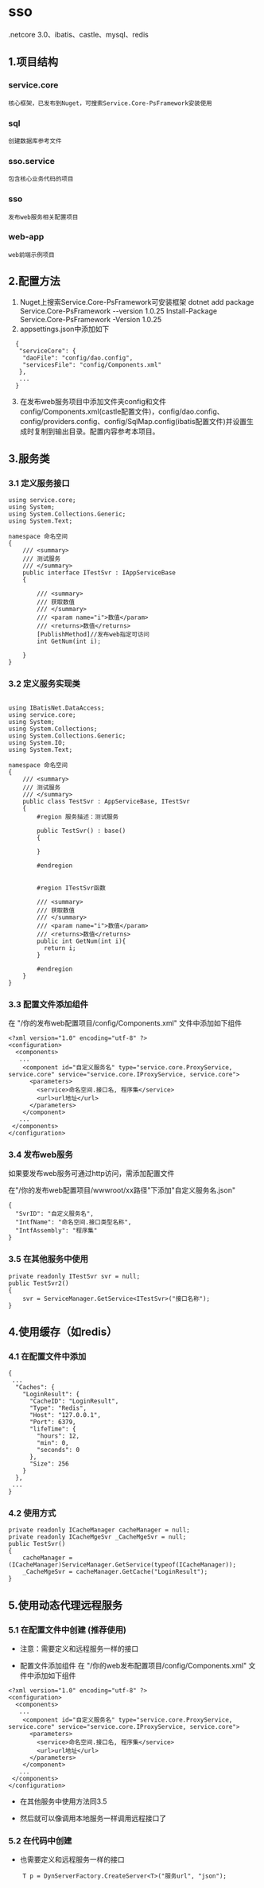 # sso
.netcore 3.0、ibatis、castle、mysql、redis
## 1.项目结构
### service.core
    核心框架，已发布到Nuget，可搜索Service.Core-PsFramework安装使用
### sql
    创建数据库参考文件
### sso.service
    包含核心业务代码的项目
### sso
    发布web服务相关配置项目
### web-app
    web前端示例项目
## 2.配置方法
1. Nuget上搜索Service.Core-PsFramework可安装框架
     dotnet add package Service.Core-PsFramework --version 1.0.25
     Install-Package Service.Core-PsFramework -Version 1.0.25
2. appsettings.json中添加如下
```
  {
   "serviceCore": {
    "daoFile": "config/dao.config",
    "servicesFile": "config/Components.xml"
   },
   ...
  }
```
3. 在发布web服务项目中添加文件夹config和文件config/Components.xml(castle配置文件)，config/dao.config、config/providers.config、config/SqlMap.config(ibatis配置文件)并设置生成时复制到输出目录。配置内容参考本项目。
    
## 3.服务类
### 3.1 定义服务接口
```
using service.core;
using System;
using System.Collections.Generic;
using System.Text;

namespace 命名空间
{
    /// <summary>
    /// 测试服务
    /// </summary>
    public interface ITestSvr : IAppServiceBase 
    {

        /// <summary>
        /// 获取数值
        /// </summary>
        /// <param name="i">数值</param>
        /// <returns>数值</returns>
        [PublishMethod]//发布web指定可访问
        int GetNum(int i);

    }
}
```
### 3.2 定义服务实现类

```

using IBatisNet.DataAccess;
using service.core;
using System;
using System.Collections;
using System.Collections.Generic;
using System.IO;
using System.Text;

namespace 命名空间
{
    /// <summary>
    /// 测试服务
    /// </summary>
    public class TestSvr : AppServiceBase, ITestSvr 
    {
        #region 服务描述：测试服务

        public TestSvr() : base()
        {

        }

        #endregion


        #region ITestSvr函数

        /// <summary>
        /// 获取数值
        /// </summary>
        /// <param name="i">数值</param>
        /// <returns>数值</returns>
        public int GetNum(int i){
          return i;
        }
        
        #endregion
    }
}
```
### 3.3 配置文件添加组件

在 "/你的发布web配置项目/config/Components.xml" 文件中添加如下组件

```
<?xml version="1.0" encoding="utf-8" ?>
<configuration>
  <components>
   ...
    <component id="自定义服务名" type="service.core.ProxyService, service.core" service="service.core.IProxyService, service.core">
      <parameters>
        <service>命名空间.接口名, 程序集</service>
        <url>url地址</url>
      </parameters>
    </component>
   ...
 </components>
</configuration>
```
### 3.4 发布web服务
如果要发布web服务可通过http访问，需添加配置文件

在"/你的发布web配置项目/wwwroot/xx路径"下添加"自定义服务名.json"

```
{
  "SvrID": "自定义服务名",
  "IntfName": "命名空间.接口类型名称",
  "IntfAssembly": "程序集"
}
```

### 3.5 在其他服务中使用
```
private readonly ITestSvr svr = null;
public TestSvr2()
{
    svr = ServiceManager.GetService<ITestSvr>("接口名称");
}
```

## 4.使用缓存（如redis）
### 4.1 在配置文件中添加
```
{
 ...
  "Caches": {
    "LoginResult": {
      "CacheID": "LoginResult",
      "Type": "Redis",
      "Host": "127.0.0.1",
      "Port": 6379,
      "lifeTime": {
        "hours": 12,
        "min": 0,
        "seconds": 0
      },
      "Size": 256
    }
  },
 ...
}
```

### 4.2 使用方式
```
private readonly ICacheManager cacheManager = null;
private readonly ICacheMgeSvr _CacheMgeSvr = null;
public TestSvr()
{
    cacheManager = (ICacheManager)ServiceManager.GetService(typeof(ICacheManager));
    _CacheMgeSvr = cacheManager.GetCache("LoginResult");
}
```

## 5.使用动态代理远程服务

### 5.1 在配置文件中创建 (推荐使用)
* 注意：需要定义和远程服务一样的接口

* 配置文件添加组件
在 "/你的web发布配置项目/config/Components.xml" 文件中添加如下组件
```
<?xml version="1.0" encoding="utf-8" ?>
<configuration>
  <components>
   ...
    <component id="自定义服务名" type="service.core.ProxyService, service.core" service="service.core.IProxyService, service.core">
      <parameters>
        <service>命名空间.接口名, 程序集</service>
        <url>url地址</url>
      </parameters>
    </component>
   ...
 </components>
</configuration>
```

* 在其他服务中使用方法同3.5

* 然后就可以像调用本地服务一样调用远程接口了

### 5.2 在代码中创建
* 也需要定义和远程服务一样的接口
```
    T p = DynServerFactory.CreateServer<T>("服务url", "json");
```

